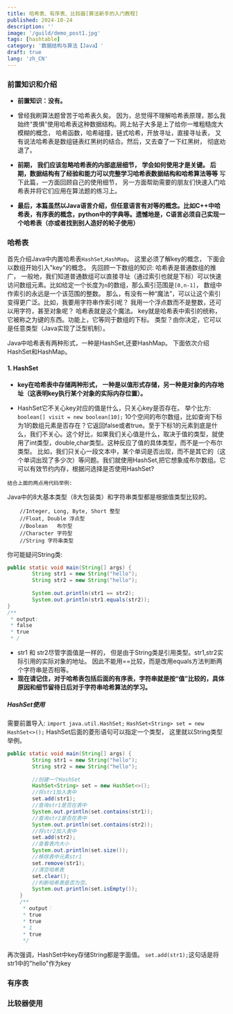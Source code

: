 ```yaml
---
title: 哈希表、有序表、比较器[算法新手的入门教程]
published: 2024-10-24
description: ''
image: '/guild/demo_post1.jpg'
tags: [hashtable]
category: '数据结构与算法【Java】'
draft: true
lang: 'zh_CN'
---
```


### 前置知识和介绍
- **前置知识：没有。**
- 曾经我刷算法题曾苦于哈希表久矣。 因为，总觉得不理解哈希表原理，那么我始终“畏惧”使用哈希表这种数据结构。网上帖子大多是上了给你一堆粗糙庞大模糊的概念， 哈希函数，哈希碰撞，链式哈希，开放寻址，直接寻址表， 又有说法哈希表是数组链表红黑树的结合。然后，又去查了一下红黑树， 彻底劝退了。
- **前期， 我们应该忽略哈希表的内部底层细节， 学会如何使用才是关键。 后期，数据结构有了经验和能力可以完整学习哈希表数据结构和哈希算法等等**
写下此篇，一方面回顾自己的使用细节， 另一方面帮助需要的朋友们快速入门哈希表并将它们应用在算法题的练习上。

- **最后，本篇虽然以Java语言介绍，但任意语言有对等的概念。比如C++中哈希表，有序表的概念，python中的字典等。遗憾地是，C语言必须自己实现一个哈希表（亦或者找到别人造好的轮子使用）**

### 哈希表
首先介绍Java中内置哈希表`HashSet`,`HashMap`。
这里必须了解key的概念， 下面会以数组开始引入"key"的概念。
先回顾一下数组的知识:
哈希表是普通数组的推广， 一般地，我们知道普通数组可以直接寻址（通过索引也就是下标）可以快速访问数组元素。比如给定一个长度为`n`的数组，那么索引范围是`[0,n-1]`， 数组中作索引的永远是一个该范围的整数。
那么，有没有一种“魔法”，可以让这个索引变得更广泛。比如，我要用字符串作索引呢？
我用一个浮点数而不是整数，还可以用字符，甚至对象呢？
哈希表就是这个魔法。
key就是哈希表中索引的统称， 它被称之为键的东西。功能上，它等同于数组的下标。
类型？由你决定，它可以是任意类型（Java实现了泛型机制）。

Java中哈希表有两种形式，一种是HashSet,还要HashMap。
下面依次介绍HashSet和HashMap。
#### 1. HashSet
- **key在哈希表中存储两种形式， 一种是以值形式存储，另一种是对象的内存地址（这表明key执行某个对象的实际内存位置）。**

- HashSet它不关心key对应的值是什么，只关心key是否存在。
举个比方:
`boolean[] visit = new boolean[10];`
10个空间的布尔数组，比如查询下标为1的数组元素是否存在？它返回false或者true。至于下标1的元素到底是什么，我们不关心。这个好比，如果我们关心值是什么，取决于值的类型，就使用了int类型，double,char类型。这种反应了值的具体类型，而不是一个布尔类型。
比如，我们只关心一段文本中，某个单词是否出现，而不是其它的（这个单词出现了多少次）等问题。我们就使用HashSet,把它想象成布尔数组。它可以有效节约内存，根据问选择是否使用HashSet?

`结合上面的两点用代码举例:`

Java中的8大基本类型（8大包装类）和字符串类型都是根据值类型比较的。
```
	//Integer, Long, Byte, Short 整型
	//Float, Double	浮点型
	//Boolean	布尔型
	//Character 字符型
	//String 字符串类型
```

你可能疑问String类:
```java
public static void main(String[] args) {
		String str1 = new String("hello");
		String str2 = new String("hello");
		
		System.out.println(str1 == str2);
		System.out.println(str1.equals(str2));
}
/**
 * output:
 * false
 * true
 * /
```
- str1 和 str2尽管字面值是一样的， 但是由于String类是引用类型。str1,str2实际引用的实际对象的地址。 因此不能用==比较，而是改用equals方法判断两个字符串是否相等。
- **现在请记住，对于哈希表包括后面的有序表，字符串就是按“值”比较的，具体原因和细节留待日后对于字符串哈希算法的学习。**

##### HashSet使用

需要前置导入: `import java.util.HashSet;`
`HashSet<String> set = new HashSet<>();`
HashSet后面的菱形语句可以指定一个类型， 这里就以String类型举例。
```java
public static void main(String[] args) {
		String str1 = new String("hello");
		String str2 = new String("hello");
		
		//创建一个HashSet
		HashSet<String> set = new HashSet<>();
		//将str1加入表中
		set.add(str1);
		//查询str1是否在表中
		System.out.println(set.contains(str1));
		//查询str2是否在表中
		System.out.println(set.contains(str2));
		//将str2加入表中
		set.add(str2);
		//查看表内大小
		System.out.println(set.size());
		//移除表中元素str1
		set.remove(str1);
		//清空哈希表
		set.clear();
		//判断哈希表是否为空。
		System.out.println(set.isEmpty());
	}
	/**
	 * output：
	 * true
	 * true
	 * 1
	 * true
	 */
```
再次强调，HashSet中key存储String都是字面值。
`set.add(str1);`这句话是将str1中的"hello"作为key

### 有序表

### 比较器使用